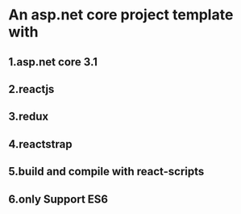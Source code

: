 # An asp.net core project template with
## 1.asp.net core 3.1
## 2.reactjs
## 3.redux
## 4.reactstrap
## 5.build and compile with react-scripts
## 6.only Support ES6

